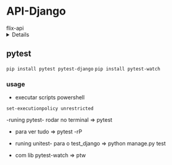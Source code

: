 # API-Django

<summary>flix-api</summary>


<details>

`ìnicial`

- CRUD de filmes
`django_restframework`
`permissoes admin -> all`
`permissoes user -> safe_methods= GET, HEAD, OPTIONS`

- Autenticação
`djangorestframework-simplejwt`

- comandos Django/bash
`django-admin startproject core .`
`python manage.py migrate`
`python manage.py createsuperuser`
`python manage.py runserver`
`python manage.py startapp <nome_do_app>`
`python mange.py makemigrations`

`adm controller`

*admsuper
*Adm$50001

`user_teste`
*cinemark
*cines@23

</details>

## pytest

`pip install pytest pytest-django`
`pip install pytest-watch`

### usage

- executar scripts powershell

`set-executionpolicy unrestricted`

-runing pytest- rodar no terminal => pytest

- para ver tudo => pytest -rP

- runing unitest- para o test_django => python manage.py test
- com lib pytest-watch => ptw